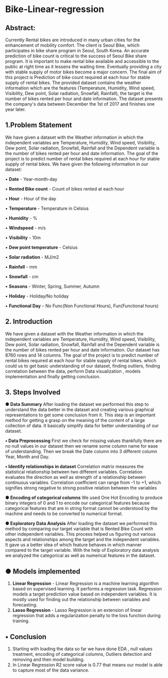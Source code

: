 # Bike-Linear-regression

## **Abstract**:

Currently Rental bikes are introduced in many urban cities for the enhancement of mobility comfort. The client is Seoul Bike, which participates in bike share program in Seoul, South Korea. An accurate prediction of bike count is critical to the success of Seoul Bike share program. It is important to make rental bike available and accessible to the public at right time as it lessens the waiting time. Eventually providing a city with stable supply of motor bikes become a major concern. The final aim of this project is Prediction of bike count required at each hour for stable supply of rental bikes.
           The provided dataset contains the weather information which are the features (Temperature, Humidity, Wind speed, Visibility, Dew point, Solar radiation, Snowfall, Rainfall), the target is the number of bikes rented per hour and date information. The dataset presents the company's data between December the 1st of 2017 and finishes one year later.

## **1.Problem Statement**

 We have given a dataset with the Weather information in which  the independent variables  are Temperature, Humidity, Wind speed, Visibility, Dew point, Solar radiation, Snowfall, Rainfall and  the Dependent variable is the number of bikes rented per hour and date information. The goal of the project is to predict number of rental bikes required at each hour for stable supply of rental bikes.
 We have given the following information in our dataset: 
     
•	**Date** - Year-month-day

•	**Rented Bike count** - Count of bikes rented at each hour

•	**Hour** - Hour of the day

•	**Temperature** - Temperature in Celsius

•	**Humidity** - %

•	**Windspeed** - m/s

•	**Visibility** - 10m

•	**Dew point temperature** - Celsius

•	**Solar radiation** - MJ/m2

•	**Rainfall** - mm

•	**Snowfall** - cm

•	**Seasons** - Winter, Spring, Summer, Autumn

•	**Holiday** - Holiday/No holiday

•	**Functional Day** – No Func(Non Functional Hours), Fun(Functional hours)

## **2. Introduction**

We have given a dataset with the Weather information in which the independent variables are Temperature, Humidity, Wind speed, Visibility, Dew point, Solar radiation, Snowfall, Rainfall and   the Dependent variable is the number of bikes rented per hour and date information.
Our dataset has 8760 rows and 14 columns. The goal of the project is to predict number of rental bikes required at each hour for stable supply of rental bikes. which could us to get basic understanding of our dataset, finding outliers, finding correlation between the data, perform Data visualization , models implementation and finally getting conclusion.

## **3. Steps Involved**

**●	Data Summary**
After loading the dataset we performed this step to understand the data better in the dataset and creating various graphical representations to get some conclusion from it.
This step is an important method for getting a grasp on the meaning of the content of a large collection of data. It basically simplify data for better understanding of our dataset. 

**•	Data Preprocessing**
First we check for missing values thankfully there are no null values in our dataset then we rename some column name for ease of understanding. Then we break the Date column into 3 different column Year, Month and Day.


**•	Identify relationships in dataset**
Correlation matrix measures the statistical relationship between two different variables. Correlation evaluates the direction as well as strength of a relationship between continuous variables. Correlation coefficient can range from -1 to +1, which signifies strong negative to strong positive relation between the variables


**●	Encoding of categorical columns** 
We used One Hot Encoding to produce binary integers of 0 and 1 to encode our categorical features because categorical features that are in string format cannot be understood by the machine and needs to be converted to numerical format.

**●	Exploratory Data Analysis** 
After loading the dataset we performed this method by comparing our target variable that is Rented Bike Count with other independent variables. This process helped us figuring out various aspects and relationships among the target and the independent variables. It gave us a better idea of which feature behaves in which manner compared to the target variable. With the help of Exploratory data analysis we analyzed the categorical as well as numerical features in the dataset.

## **●	Models implemented**
1.	**Linear Regression** - Linear Regression is a machine learning algorithm based on supervised learning. It performs a regression task. Regression models a target prediction value based on independent variables. It is mostly used for finding out the relationship between variables and forecasting.
2.	**Lasso Regression** - Lasso Regression is an extension of linear regression that adds a regularization penalty to the loss function during training.


## **•	Conclusion**
1.	Starting with loading the data so far we have done EDA , null values treatment, encoding of categorical columns, Outliers detection and removing and then model building.
2.	In Linear Regression R2 score value is 0.77 that means our model is able to capture most of the data variance.

